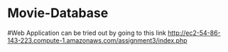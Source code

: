 # Movie-Database
#Web Application can be tried out by going to this link http://ec2-54-86-143-223.compute-1.amazonaws.com/assignment3/index.php
